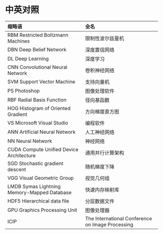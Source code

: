 # 中英对照

缩略语|全名
:-|:-
RBM Restricted Boltzmann Machines |限制性波尔兹曼机
DBN Deep Belief Network |深度置信网络
DL Deep Learning |深度学习
CNN Convolutional Neural Network |卷积神经网络
SVM Support Vector Machine |支持向量机
PS Photoshop |图像处理软件
RBF Radial Basis Function |径向基函数
HOG Histogram of Oriented Gradient |方向梯度直方图
VS Microsoft Visual Studio |编程软件
ANN Artificial Neural Network |人工神经网络
NN Neural Network |神经网络
CUDA Compute Unified Device Architecture |通用并行计算架构
SGD Stochastic gradient descent |随机梯度下降
VGG Visual Geometric Group |视觉几何组
LMDB Symas Lightning Memory-Mapped Database |快速内存映射库
HDF5 Hierarchical data file |分层数据文件
GPU Graphics Processing Unit |图像处理器
ICIP |The International Conference on Image Processing